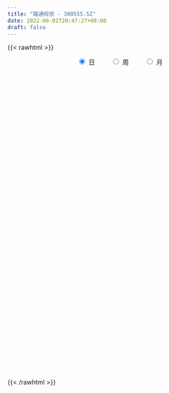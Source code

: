 ```yaml
---
title: "路通视信 - 300555.SZ"
date: 2022-06-01T20:47:27+08:00
draft: false
---
```

{{< rawhtml >}}
    <div style="text-align: center">
        <label style="padding: 1rem;"><input style="margin-right: .5rem" type="radio" name="period" value="D" checked onclick="period_change(this)">日</label>
        <label style="padding: 1rem;"><input style="margin-right: .5rem" type="radio" name="period" value="W" onclick="period_change(this)">周</label>
        <label style="padding: 1rem;"><input style="margin-right: .5rem" type="radio" name="period" value="M" onclick="period_change(this)">月</label>
    </div>
    <div id="chart" style="height: 700px;"></div> 
    <script type="text/javascript">
        const D_v = [61444.48,64048.1,52480.08,90873.53,103372.18,61679.5,45776.3,52379.28,55148.5,60621.0,54298.0,42052.5,106960.5,96033.31,100874.0,74137.0,193950.08,211052.0,143385.78,111316.5,88082.0,75011.08,81389.5,59642.13,83849.0,43295.0,65490.0,73487.0,92856.0,50249.0,86959.3,64479.22,55114.0,51210.5,58692.5,95236.0,125465.22,91546.5,81756.0,62368.0,62378.08,69229.5,96634.0,73583.63,65833.0,51559.65,90058.5,108309.5,79216.5,65497.0,77491.02,88138.52,56421.63,62796.0,57179.5,51830.0,73419.63,79407.72,56707.97,61967.43,46500.0,54564.66,38948.5,43177.0,45862.0,56818.02,50414.0,44499.0,49804.69,52964.0,45475.0,44612.0,42723.5,31666.83,46265.5,52783.0,40092.63,63946.69,43538.5,40892.37,36375.5,31694.5,18392.0,30030.63,34111.0,14800.5,19790.5,28321.5,42618.94,16765.56,17636.0,16772.0,21693.5,15114.0,14033.0,39877.5,20000.0,20218.67,10541.0,12506.0,13133.0,14032.0,18526.94,12583.0,12444.0,19340.0,11561.0,22495.5,11877.47,13218.81,13494.0,13792.5,22987.5,16073.0,14920.0,18247.44,25590.47,25515.5,20675.5,28799.0,27076.91,25634.06,23490.06,15557.41,11903.0,28013.5,20413.5,21893.0,16545.0,29356.5,27463.5,15915.0,17035.5,19505.5,13505.91,12218.41,11292.0,11217.0,111233.5,88311.5,46129.0,43784.0,46264.51,36582.68,32427.5,26686.5,85273.5,65253.5,27494.5,157662.44,77760.0,49691.12,40060.95,72471.5,49426.0,33995.0,40597.0,39068.0,89823.0,62036.5,46447.19,40275.91,64037.41,54518.22,102529.98,91141.87,96206.5,61726.69,79348.69,46780.5,66817.5,73152.5,47389.0,48161.0,216330.93,116651.93,81930.5,51543.02,54172.0,41810.0,45922.5,31037.0,99608.0,54531.5,201083.37,152038.0,114168.0,65209.0,55101.5,85065.5,54819.5,54123.5,43463.0,46061.0,60315.5,57616.62,58925.5,62811.12,59856.0,50010.5,45503.0,38762.0,32804.5,29629.5,65898.0,43790.5,42239.0,30931.5,34162.0,26963.0,29454.0,31172.0,35792.0,41130.0,26904.0,27517.5,18311.5,20470.0,16571.5,31183.0,30630.0,20207.5,16245.0,23125.0,20698.0,34678.0,29031.56,28680.6,24991.88,43420.34,25340.72,18640.36,18498.0,24399.0,22258.0,19186.5,19217.5,18015.0,17058.0,15022.5,14620.82,17765.0,20224.5,24499.0,17900.0,15955.5,18659.5,20006.0,16569.0,43116.0]
const D_histogram = [0.0,0.0057435897,0.0026476149,0.0177799694,0.0396746407,0.0339371411,0.0321635808,0.037361443,0.0204059807,0.0152964567,0.0057193672,0.0046801083,0.0217995418,0.0385043744,0.0616440086,0.0612980928,0.1029080326,0.1467012742,0.1503041162,0.124355894,0.1058513428,0.0831684731,0.0422736376,0.0175383849,-0.0302732034,-0.0593407521,-0.0890407674,-0.0784485598,-0.0850980864,-0.0841429172,-0.0527524994,-0.0344436398,-0.0354261505,-0.0477296934,-0.0389336869,-0.0128180186,0.0298334096,0.0454455619,0.0278717862,-0.0026246223,-0.016003497,-0.0153629086,0.0030007151,0.0110816508,-0.013258342,-0.0412967443,-0.0649838819,-0.1279499121,-0.1334470577,-0.1055223807,-0.0578729037,-0.0193715635,0.0139744562,0.0372039036,0.0572571947,0.0639271791,0.0814968872,0.1003243136,0.0957500702,0.0758914925,0.0543409806,0.0091233209,-0.0128409663,-0.0286224683,-0.0307017185,-0.0138028634,-0.013943078,-0.0189803324,-0.0440104043,-0.0839882205,-0.1125407414,-0.1353697182,-0.1492769611,-0.1495030178,-0.139525021,-0.1227182019,-0.103508904,-0.0708013117,-0.0573517077,-0.0578233252,-0.0470805048,-0.0457189584,-0.0368028752,-0.0369369786,-0.0432905235,-0.0397088534,-0.0236154691,-0.0208914545,-0.0311095198,-0.0290494015,-0.0276316372,-0.0068443557,0.0243710833,0.0412854789,0.0469791256,0.0618268716,0.0578804347,0.0460581856,0.0425778285,0.0303715243,0.0234774435,0.0170299674,0.0015889377,-0.0014524853,-0.0067701543,-0.0259838713,-0.0477355118,-0.0404726922,-0.0319052473,-0.0337454925,-0.0253431022,-0.0077126483,0.0147951383,0.032126383,0.0471458464,0.0598215301,0.0734182356,0.0899030062,0.1039380107,0.1027013827,0.1083161328,0.0921569195,0.0885143217,0.0754753358,0.0647164971,0.0628232476,0.061337425,0.0440906426,0.0279796355,0.0299538973,0.0411773602,0.0339033037,0.0332083518,0.0123470849,-0.0041341811,-0.0150822195,-0.022592025,-0.026863468,-0.0013784292,0.0210029174,0.0351123796,0.043855692,0.0512300174,0.0400121811,0.0406123587,0.0267978067,0.0084405452,-0.0271371576,-0.0505215772,-0.0157828833,-0.0063874391,0.0013234433,0.0114003012,0.030702174,0.034920819,0.0312993791,0.0152243103,0.0081059467,0.0241869227,0.0264690819,0.0148170338,-0.0056298334,0.0007662224,-0.0114498508,0.008092672,-0.0211487522,-0.0162064362,-0.0328183953,-0.0836925362,-0.0995770524,-0.1422488787,-0.1340553133,-0.1394148282,-0.1150180204,-0.0461838788,-0.0123508417,-0.0060303122,-0.0064226751,-0.0154545783,-0.0172675305,-0.0278230994,-0.0247344937,0.012327547,0.0259546933,0.0841083924,0.0903490625,0.1030855333,0.0858056413,0.0772257655,0.0833071224,0.0693512385,0.0408572189,0.0193296218,-0.0152542231,-0.0523447015,-0.0697973418,-0.0764200937,-0.1057278308,-0.1481149188,-0.1508297641,-0.1422326141,-0.1196518814,-0.0975138149,-0.0740387567,-0.0393003705,-0.0234845309,-0.0107318939,0.0013712629,-0.0060773772,-0.0024020244,0.0067820851,-0.0008614032,0.0113448459,0.0002270817,-0.014716602,-0.0280504999,-0.0217435517,-0.0257433467,-0.0206186193,-0.0342471828,-0.0205468594,-0.0152775712,-0.0117050368,-0.0214819509,-0.0358736739,-0.0765723807,-0.1212409516,-0.1345091682,-0.1411340217,-0.1065499167,-0.0630231814,-0.0307075421,0.0031679751,0.0419817522,0.0613387154,0.0801095299,0.0960700216,0.0983644162,0.1000449938,0.1023010746,0.1026519076,0.0977271524,0.0946365979,0.0671149352,0.058755275,0.0595194156,0.0613592269,0.0623605986,0.0639181798,0.0719788153]
const D_fast = [0.0,0.0071794872,0.004745416,0.0243227629,0.0561360944,0.0588828801,0.065150215,0.0796884379,0.0678344708,0.066549061,0.0584018133,0.0585325815,0.0811019004,0.1074328266,0.145983463,0.1609620703,0.2282990183,0.3087675784,0.3499464495,0.3550872008,0.3630454852,0.3611547339,0.3308283078,0.3104776513,0.2550977621,0.2111950254,0.1592348182,0.150214886,0.1222908377,0.1022102776,0.1204125706,0.1301105202,0.1202714719,0.0960355056,0.0950980904,0.118009254,0.1681190346,0.1950925774,0.1844867483,0.1533341841,0.1359544352,0.1327542965,0.1518680989,0.1627194473,0.135064869,0.0967022806,0.0567691726,-0.0381843357,-0.0770432457,-0.0754991639,-0.0423179127,-0.0086594634,0.0281801703,0.0607105936,0.0950781834,0.1177299626,0.1556738925,0.1995823973,0.2189456714,0.2180599668,0.2100947001,0.1671578706,0.1419833418,0.1190462228,0.109291543,0.1227396822,0.1191136981,0.1093313606,0.0732986876,0.0123238163,-0.0443638899,-0.1010352963,-0.1522617794,-0.1898635907,-0.2147668491,-0.2286395804,-0.2353075086,-0.2203002442,-0.2211885671,-0.2361160158,-0.2371433217,-0.2472115149,-0.2474961504,-0.2568644985,-0.2740406744,-0.2803862176,-0.2701967005,-0.2726955495,-0.2906909947,-0.2958932268,-0.3013833719,-0.2823071793,-0.2449989694,-0.2177632042,-0.2003247761,-0.1700203122,-0.1594966403,-0.1598043431,-0.1526402431,-0.1572536662,-0.1582783862,-0.1604683703,-0.1755121657,-0.17891671,-0.1859269175,-0.2116366024,-0.2453221208,-0.2481774742,-0.2475863412,-0.2578629596,-0.2557963448,-0.2400940529,-0.2138874818,-0.1885246414,-0.1617187163,-0.1340876501,-0.1021363857,-0.0631758636,-0.0231563563,0.0012823614,0.0339761446,0.0408561612,0.0593421438,0.0651719919,0.0705922774,0.0844048399,0.0982533736,0.0920292518,0.0829131535,0.0923758896,0.1138936927,0.1150954621,0.1227025981,0.1049281024,0.0874132912,0.0726946979,0.0595368861,0.0485495762,0.0736900077,0.1013220836,0.1242096406,0.1439168761,0.1640987058,0.1628839148,0.173637182,0.1665220817,0.1502749565,0.1079129644,0.0718981504,0.1026911235,0.1104897079,0.1185314511,0.1314583844,0.1584358007,0.1713846505,0.1755880553,0.1633190641,0.1582271871,0.1803548939,0.1892543235,0.1813065338,0.1594522083,0.1660398197,0.1509612838,0.1725269746,0.1379983623,0.1388890693,0.1140725113,0.0422752364,0.0014964571,-0.0767375889,-0.1020578518,-0.1422710737,-0.146628771,-0.0893405991,-0.0585952724,-0.053782321,-0.0557803526,-0.0686759004,-0.0748057353,-0.092317079,-0.0954120967,-0.0552681693,-0.0351523496,0.0440284476,0.0728563833,0.1113642374,0.1155357557,0.1262623213,0.1531704587,0.1565523846,0.1382726696,0.121577478,0.0831800773,0.0330034235,-0.0018985522,-0.0276263275,-0.0833660224,-0.16278184,-0.2032041263,-0.2301651298,-0.2374973676,-0.2397377548,-0.2347723857,-0.2098590921,-0.1999143853,-0.1898447217,-0.1773987492,-0.1863667336,-0.1832918869,-0.1724122561,-0.1802710952,-0.1652286347,-0.1762896285,-0.1949124626,-0.2152589855,-0.2143879253,-0.224823557,-0.2248534843,-0.2470438435,-0.238480235,-0.2370303396,-0.2363840644,-0.2515314663,-0.2748916077,-0.3347334096,-0.4097122184,-0.4566077271,-0.498516086,-0.4905694603,-0.4627985203,-0.4381597665,-0.4034922556,-0.3541830404,-0.3194913984,-0.2806932014,-0.2407152043,-0.2138297056,-0.1871378796,-0.1593065301,-0.1332927203,-0.1137856873,-0.0932170924,-0.1039600212,-0.0976308627,-0.0819868682,-0.0648072501,-0.0482157288,-0.0306786027,-0.0046232634]
const D_slow = [0.0,0.0014358974,0.0020978012,0.0065427935,0.0164614537,0.024945739,0.0329866342,0.0423269949,0.0474284901,0.0512526043,0.0526824461,0.0538524732,0.0593023586,0.0689284522,0.0843394544,0.0996639776,0.1253909857,0.1620663042,0.1996423333,0.2307313068,0.2571941425,0.2779862608,0.2885546702,0.2929392664,0.2853709655,0.2705357775,0.2482755857,0.2286634457,0.2073889241,0.1863531948,0.17316507,0.16455416,0.1556976224,0.143765199,0.1340317773,0.1308272727,0.138285625,0.1496470155,0.1566149621,0.1559588065,0.1519579322,0.1481172051,0.1488673839,0.1516377965,0.148323211,0.137999025,0.1217530545,0.0897655765,0.056403812,0.0300232168,0.0155549909,0.0107121001,0.0142057141,0.02350669,0.0378209887,0.0538027835,0.0741770053,0.0992580837,0.1231956012,0.1421684743,0.1557537195,0.1580345497,0.1548243081,0.1476686911,0.1399932614,0.1365425456,0.1330567761,0.128311693,0.1173090919,0.0963120368,0.0681768515,0.0343344219,-0.0029848184,-0.0403605728,-0.0752418281,-0.1059213785,-0.1317986046,-0.1494989325,-0.1638368594,-0.1782926907,-0.1900628169,-0.2014925565,-0.2106932753,-0.2199275199,-0.2307501508,-0.2406773642,-0.2465812314,-0.251804095,-0.259581475,-0.2668438254,-0.2737517347,-0.2754628236,-0.2693700528,-0.259048683,-0.2473039016,-0.2318471838,-0.2173770751,-0.2058625287,-0.1952180716,-0.1876251905,-0.1817558296,-0.1774983378,-0.1771011034,-0.1774642247,-0.1791567632,-0.1856527311,-0.197586609,-0.2077047821,-0.2156810939,-0.224117467,-0.2304532426,-0.2323814047,-0.2286826201,-0.2206510243,-0.2088645627,-0.1939091802,-0.1755546213,-0.1530788698,-0.1270943671,-0.1014190214,-0.0743399882,-0.0513007583,-0.0291721779,-0.0103033439,0.0058757803,0.0215815922,0.0369159485,0.0479386092,0.054933518,0.0624219924,0.0727163324,0.0811921583,0.0894942463,0.0925810175,0.0915474722,0.0877769174,0.0821289111,0.0754130441,0.0750684368,0.0803191662,0.0890972611,0.1000611841,0.1128686884,0.1228717337,0.1330248234,0.139724275,0.1418344113,0.1350501219,0.1224197276,0.1184740068,0.116877147,0.1172080079,0.1200580832,0.1277336267,0.1364638314,0.1442886762,0.1480947538,0.1501212404,0.1561679711,0.1627852416,0.1664895,0.1650820417,0.1652735973,0.1624111346,0.1644343026,0.1591471145,0.1550955055,0.1468909067,0.1259677726,0.1010735095,0.0655112898,0.0319974615,-0.0028562455,-0.0316107506,-0.0431567203,-0.0462444307,-0.0477520088,-0.0493576776,-0.0532213221,-0.0575382048,-0.0644939796,-0.070677603,-0.0675957163,-0.061107043,-0.0400799449,-0.0174926792,0.0082787041,0.0297301144,0.0490365558,0.0698633364,0.087201146,0.0974154507,0.1022478562,0.0984343004,0.085348125,0.0678987896,0.0487937662,0.0223618084,-0.0146669212,-0.0523743623,-0.0879325158,-0.1178454861,-0.1422239399,-0.160733629,-0.1705587216,-0.1764298544,-0.1791128279,-0.1787700121,-0.1802893564,-0.1808898625,-0.1791943412,-0.179409692,-0.1765734806,-0.1765167101,-0.1801958606,-0.1872084856,-0.1926443735,-0.1990802102,-0.204234865,-0.2127966607,-0.2179333756,-0.2217527684,-0.2246790276,-0.2300495153,-0.2390179338,-0.258161029,-0.2884712669,-0.3220985589,-0.3573820643,-0.3840195435,-0.3997753389,-0.4074522244,-0.4066602306,-0.3961647926,-0.3808301137,-0.3608027313,-0.3367852259,-0.3121941218,-0.2871828734,-0.2616076047,-0.2359446278,-0.2115128397,-0.1878536902,-0.1710749564,-0.1563861377,-0.1415062838,-0.1261664771,-0.1105763274,-0.0945967825,-0.0766020787]
const D_data = [['2021-05-21', 8.34, 8.48, 8.24, 8.55],['2021-05-24', 8.42, 8.57, 8.29, 8.68],['2021-05-25', 8.62, 8.47, 8.38, 8.67],['2021-05-26', 8.44, 8.74, 8.38, 8.88],['2021-05-27', 8.7, 8.95, 8.68, 9.14],['2021-05-28', 8.93, 8.68, 8.68, 8.95],['2021-05-31', 8.66, 8.74, 8.65, 8.85],['2021-06-01', 8.72, 8.87, 8.62, 8.88],['2021-06-02', 8.87, 8.59, 8.56, 8.94],['2021-06-03', 8.59, 8.7, 8.58, 8.89],['2021-06-04', 8.68, 8.62, 8.61, 8.86],['2021-06-07', 8.6, 8.71, 8.6, 8.84],['2021-06-08', 8.71, 9.0, 8.51, 9.02],['2021-06-09', 8.98, 9.12, 8.87, 9.24],['2021-06-10', 9.07, 9.36, 9.01, 9.44],['2021-06-11', 9.35, 9.19, 9.13, 9.43],['2021-06-15', 9.18, 9.91, 9.15, 10.52],['2021-06-16', 9.81, 10.29, 9.72, 10.7],['2021-06-17', 10.0, 10.06, 9.81, 10.27],['2021-06-18', 10.05, 9.77, 9.55, 10.05],['2021-06-21', 9.68, 9.87, 9.6, 9.92],['2021-06-22', 9.88, 9.82, 9.64, 9.96],['2021-06-23', 9.8, 9.51, 9.44, 9.82],['2021-06-24', 9.5, 9.6, 9.4, 9.64],['2021-06-25', 9.6, 9.15, 9.06, 9.66],['2021-06-28', 9.15, 9.18, 9.06, 9.25],['2021-06-29', 9.14, 8.99, 8.89, 9.32],['2021-06-30', 9.02, 9.41, 9.02, 9.43],['2021-07-01', 9.52, 9.17, 9.15, 9.71],['2021-07-02', 9.15, 9.21, 9.02, 9.36],['2021-07-05', 9.13, 9.65, 9.1, 9.67],['2021-07-06', 9.67, 9.61, 9.4, 9.68],['2021-07-07', 9.58, 9.41, 9.3, 9.61],['2021-07-08', 9.41, 9.22, 9.14, 9.44],['2021-07-09', 9.2, 9.46, 9.13, 9.49],['2021-07-12', 9.41, 9.77, 9.41, 9.9],['2021-07-13', 9.71, 10.19, 9.69, 10.35],['2021-07-14', 10.11, 10.06, 9.99, 10.35],['2021-07-15', 10.1, 9.69, 9.56, 10.27],['2021-07-16', 9.84, 9.43, 9.4, 9.89],['2021-07-19', 9.44, 9.54, 9.12, 9.54],['2021-07-20', 9.5, 9.69, 9.22, 9.7],['2021-07-21', 9.71, 9.98, 9.68, 10.27],['2021-07-22', 10.02, 9.95, 9.85, 10.17],['2021-07-23', 9.96, 9.52, 9.51, 10.02],['2021-07-26', 9.6, 9.33, 9.12, 9.6],['2021-07-27', 9.38, 9.22, 9.2, 9.86],['2021-07-28', 9.28, 8.43, 8.18, 9.31],['2021-07-29', 8.49, 8.87, 8.48, 8.94],['2021-07-30', 8.87, 9.26, 8.81, 9.3],['2021-08-02', 9.27, 9.65, 9.27, 9.73],['2021-08-03', 9.72, 9.74, 9.64, 9.89],['2021-08-04', 9.77, 9.87, 9.77, 9.96],['2021-08-05', 9.99, 9.92, 9.68, 10.03],['2021-08-06', 9.97, 10.04, 9.8, 10.05],['2021-08-09', 10.02, 10.0, 9.86, 10.22],['2021-08-10', 10.0, 10.27, 9.9, 10.32],['2021-08-11', 10.21, 10.47, 10.21, 10.53],['2021-08-12', 10.4, 10.31, 10.24, 10.57],['2021-08-13', 10.31, 10.14, 10.03, 10.4],['2021-08-16', 10.25, 10.08, 9.88, 10.25],['2021-08-17', 10.04, 9.65, 9.6, 10.04],['2021-08-18', 9.65, 9.78, 9.56, 9.8],['2021-08-19', 9.77, 9.76, 9.66, 9.93],['2021-08-20', 9.63, 9.88, 9.43, 9.88],['2021-08-23', 9.85, 10.16, 9.85, 10.24],['2021-08-24', 10.23, 10.0, 9.96, 10.33],['2021-08-25', 9.94, 9.93, 9.71, 10.04],['2021-08-26', 9.88, 9.59, 9.54, 9.93],['2021-08-27', 9.58, 9.19, 9.12, 9.6],['2021-08-30', 9.21, 9.08, 9.01, 9.31],['2021-08-31', 9.05, 8.92, 8.79, 9.08],['2021-09-01', 8.92, 8.82, 8.65, 9.01],['2021-09-02', 8.79, 8.83, 8.67, 8.88],['2021-09-03', 8.88, 8.86, 8.77, 9.05],['2021-09-06', 8.94, 8.9, 8.7, 8.98],['2021-09-07', 8.82, 8.92, 8.8, 8.98],['2021-09-08', 8.95, 9.14, 8.86, 9.23],['2021-09-09', 9.15, 8.95, 8.91, 9.15],['2021-09-10', 8.95, 8.74, 8.74, 8.96],['2021-09-13', 8.73, 8.84, 8.5, 8.85],['2021-09-14', 8.83, 8.69, 8.66, 8.91],['2021-09-15', 8.72, 8.75, 8.59, 8.77],['2021-09-16', 8.77, 8.6, 8.6, 8.82],['2021-09-17', 8.52, 8.44, 8.3, 8.65],['2021-09-22', 8.4, 8.49, 8.35, 8.51],['2021-09-23', 8.52, 8.64, 8.52, 8.71],['2021-09-24', 8.61, 8.47, 8.41, 8.71],['2021-09-27', 8.58, 8.23, 8.18, 8.59],['2021-09-28', 8.23, 8.3, 8.15, 8.36],['2021-09-29', 8.23, 8.24, 8.2, 8.38],['2021-09-30', 8.29, 8.49, 8.24, 8.52],['2021-10-08', 8.52, 8.73, 8.52, 8.8],['2021-10-11', 8.77, 8.67, 8.6, 8.78],['2021-10-12', 8.67, 8.59, 8.51, 8.68],['2021-10-13', 8.56, 8.77, 8.56, 8.96],['2021-10-14', 8.72, 8.58, 8.51, 8.75],['2021-10-15', 8.58, 8.45, 8.38, 8.61],['2021-10-18', 8.45, 8.52, 8.4, 8.55],['2021-10-19', 8.52, 8.37, 8.37, 8.56],['2021-10-20', 8.4, 8.38, 8.38, 8.46],['2021-10-21', 8.38, 8.34, 8.33, 8.4],['2021-10-22', 8.35, 8.15, 8.11, 8.39],['2021-10-25', 8.15, 8.23, 8.03, 8.31],['2021-10-26', 8.23, 8.15, 8.11, 8.41],['2021-10-27', 8.2, 7.87, 7.8, 8.21],['2021-10-28', 7.87, 7.67, 7.67, 7.92],['2021-10-29', 7.73, 7.93, 7.6, 8.02],['2021-11-01', 7.9, 7.93, 7.89, 8.03],['2021-11-02', 7.86, 7.76, 7.72, 7.99],['2021-11-03', 7.69, 7.85, 7.65, 7.96],['2021-11-04', 7.88, 7.99, 7.83, 8.01],['2021-11-05', 7.95, 8.13, 7.9, 8.25],['2021-11-08', 8.28, 8.16, 8.08, 8.32],['2021-11-09', 8.2, 8.22, 8.14, 8.25],['2021-11-10', 8.22, 8.28, 8.14, 8.28],['2021-11-11', 8.28, 8.39, 8.23, 8.51],['2021-11-12', 8.42, 8.55, 8.36, 8.57],['2021-11-15', 8.55, 8.66, 8.46, 8.69],['2021-11-16', 8.66, 8.57, 8.57, 8.85],['2021-11-17', 8.55, 8.74, 8.54, 8.83],['2021-11-18', 8.72, 8.51, 8.47, 8.78],['2021-11-19', 8.47, 8.68, 8.47, 8.71],['2021-11-22', 8.68, 8.58, 8.54, 8.68],['2021-11-23', 8.58, 8.6, 8.51, 8.65],['2021-11-24', 8.6, 8.73, 8.53, 8.84],['2021-11-25', 8.75, 8.78, 8.67, 8.87],['2021-11-26', 8.75, 8.58, 8.55, 8.82],['2021-11-29', 8.56, 8.54, 8.48, 8.61],['2021-11-30', 8.62, 8.76, 8.55, 8.84],['2021-12-01', 8.76, 8.95, 8.71, 8.96],['2021-12-02', 8.95, 8.77, 8.76, 8.95],['2021-12-03', 8.8, 8.87, 8.74, 8.9],['2021-12-06', 8.85, 8.59, 8.57, 8.89],['2021-12-07', 8.6, 8.56, 8.48, 8.75],['2021-12-08', 8.62, 8.56, 8.49, 8.67],['2021-12-09', 8.55, 8.55, 8.52, 8.61],['2021-12-10', 8.5, 8.55, 8.49, 8.63],['2021-12-13', 8.61, 8.98, 8.61, 9.5],['2021-12-14', 8.89, 9.09, 8.82, 9.23],['2021-12-15', 9.05, 9.12, 8.95, 9.17],['2021-12-16', 9.11, 9.16, 9.05, 9.25],['2021-12-17', 9.1, 9.24, 9.02, 9.35],['2021-12-20', 9.19, 9.05, 9.03, 9.32],['2021-12-21', 9.06, 9.22, 9.03, 9.4],['2021-12-22', 9.17, 9.05, 9.05, 9.25],['2021-12-23', 9.07, 8.94, 8.91, 9.72],['2021-12-24', 8.82, 8.59, 8.57, 9.28],['2021-12-27', 8.5, 8.57, 8.43, 8.67],['2021-12-28', 8.58, 9.32, 8.54, 9.68],['2021-12-29', 9.4, 9.13, 9.04, 9.42],['2021-12-30', 9.13, 9.17, 9.1, 9.34],['2021-12-31', 9.27, 9.27, 9.18, 9.42],['2022-01-04', 9.34, 9.5, 9.32, 9.58],['2022-01-05', 9.48, 9.42, 9.29, 9.65],['2022-01-06', 9.45, 9.37, 9.14, 9.46],['2022-01-07', 9.41, 9.2, 9.15, 9.65],['2022-01-10', 9.09, 9.28, 8.97, 9.37],['2022-01-11', 9.3, 9.63, 9.29, 9.8],['2022-01-12', 9.48, 9.55, 9.33, 9.6],['2022-01-13', 9.58, 9.39, 9.34, 9.68],['2022-01-14', 9.39, 9.22, 9.22, 9.56],['2022-01-17', 9.2, 9.54, 9.2, 9.59],['2022-01-18', 9.62, 9.31, 9.25, 9.62],['2022-01-19', 9.29, 9.75, 9.28, 9.76],['2022-01-20', 9.75, 9.13, 9.1, 9.75],['2022-01-21', 9.23, 9.5, 9.14, 10.05],['2022-01-24', 9.4, 9.2, 9.15, 9.52],['2022-01-25', 9.25, 8.56, 8.46, 9.28],['2022-01-26', 8.53, 8.76, 8.53, 8.94],['2022-01-27', 8.9, 8.18, 8.12, 8.9],['2022-01-28', 8.27, 8.62, 8.27, 8.8],['2022-02-07', 8.74, 8.35, 8.27, 8.88],['2022-02-08', 8.32, 8.67, 8.3, 8.69],['2022-02-09', 8.61, 9.41, 8.61, 10.4],['2022-02-10', 9.41, 9.22, 9.15, 9.45],['2022-02-11', 9.2, 8.97, 8.92, 9.28],['2022-02-14', 8.86, 8.89, 8.7, 9.03],['2022-02-15', 8.9, 8.74, 8.6, 8.95],['2022-02-16', 8.75, 8.78, 8.69, 8.89],['2022-02-17', 8.76, 8.61, 8.58, 8.84],['2022-02-18', 8.53, 8.73, 8.5, 8.73],['2022-02-21', 8.77, 9.25, 8.73, 9.27],['2022-02-22', 9.19, 9.1, 9.01, 9.29],['2022-02-23', 9.69, 9.89, 9.29, 10.12],['2022-02-24', 9.8, 9.48, 9.28, 9.86],['2022-02-25', 9.7, 9.69, 9.56, 10.0],['2022-02-28', 9.6, 9.38, 9.31, 9.69],['2022-03-01', 9.49, 9.49, 9.35, 9.65],['2022-03-02', 9.4, 9.74, 9.35, 9.84],['2022-03-03', 9.75, 9.54, 9.5, 9.81],['2022-03-04', 9.52, 9.3, 9.21, 9.6],['2022-03-07', 9.26, 9.29, 9.15, 9.42],['2022-03-08', 9.22, 8.99, 8.9, 9.33],['2022-03-09', 9.05, 8.75, 8.35, 9.13],['2022-03-10', 8.9, 8.81, 8.81, 9.06],['2022-03-11', 8.7, 8.83, 8.51, 8.86],['2022-03-14', 8.8, 8.38, 8.35, 8.89],['2022-03-15', 8.3, 7.92, 7.9, 8.37],['2022-03-16', 8.05, 8.17, 7.88, 8.22],['2022-03-17', 8.23, 8.2, 8.12, 8.37],['2022-03-18', 8.15, 8.34, 8.1, 8.39],['2022-03-21', 8.31, 8.35, 8.22, 8.41],['2022-03-22', 8.34, 8.4, 8.24, 8.44],['2022-03-23', 8.41, 8.63, 8.33, 8.72],['2022-03-24', 8.54, 8.48, 8.43, 8.72],['2022-03-25', 8.46, 8.48, 8.46, 8.82],['2022-03-28', 8.41, 8.51, 8.3, 8.61],['2022-03-29', 8.41, 8.25, 8.2, 8.55],['2022-03-30', 8.25, 8.35, 8.21, 8.41],['2022-03-31', 8.35, 8.43, 8.3, 8.53],['2022-04-01', 8.4, 8.2, 8.2, 8.4],['2022-04-06', 8.2, 8.44, 8.19, 8.52],['2022-04-07', 8.54, 8.13, 8.13, 8.54],['2022-04-08', 8.18, 7.98, 7.93, 8.19],['2022-04-11', 7.98, 7.88, 7.82, 7.98],['2022-04-12', 7.87, 8.06, 7.84, 8.08],['2022-04-13', 8.04, 7.89, 7.83, 8.08],['2022-04-14', 7.89, 7.96, 7.88, 8.1],['2022-04-15', 7.96, 7.65, 7.6, 7.96],['2022-04-18', 7.62, 7.94, 7.49, 8.05],['2022-04-19', 7.94, 7.84, 7.74, 8.02],['2022-04-20', 7.84, 7.8, 7.76, 8.0],['2022-04-21', 7.77, 7.57, 7.57, 7.85],['2022-04-22', 7.54, 7.39, 7.35, 7.54],['2022-04-25', 7.34, 6.83, 6.7, 7.35],['2022-04-26', 6.94, 6.43, 6.4, 6.94],['2022-04-27', 6.4, 6.52, 6.1, 6.58],['2022-04-28', 6.49, 6.39, 6.31, 6.55],['2022-04-29', 6.46, 6.83, 6.44, 7.0],['2022-05-05', 6.85, 7.03, 6.74, 7.13],['2022-05-06', 7.0, 7.0, 6.87, 7.1],['2022-05-09', 7.05, 7.13, 7.05, 7.38],['2022-05-10', 7.12, 7.35, 7.05, 7.37],['2022-05-11', 7.36, 7.25, 7.19, 7.44],['2022-05-12', 7.21, 7.35, 7.15, 7.4],['2022-05-13', 7.4, 7.43, 7.34, 7.48],['2022-05-16', 7.51, 7.34, 7.31, 7.55],['2022-05-17', 7.32, 7.38, 7.24, 7.4],['2022-05-18', 7.41, 7.44, 7.28, 7.51],['2022-05-19', 7.44, 7.47, 7.31, 7.49],['2022-05-20', 7.52, 7.44, 7.4, 7.53],['2022-05-23', 7.41, 7.49, 7.37, 7.51],['2022-05-24', 7.47, 7.14, 7.13, 7.62],['2022-05-25', 7.16, 7.31, 7.08, 7.32],['2022-05-26', 7.36, 7.43, 7.19, 7.47],['2022-05-27', 7.43, 7.48, 7.39, 7.54],['2022-05-30', 7.48, 7.51, 7.35, 7.52],['2022-05-31', 7.51, 7.56, 7.42, 7.59],['2022-06-01', 7.6, 7.71, 7.53, 8.08]]
const W_v = [114827.65,109031.75,70709.05,54818.2,123426.78,128568.73,172456.95,174597.75,140429.8,146595.25,453179.6400000001,201787.61,122565.42,132913.21,118482.43,153443.4,92146.68,58250.25,73311.78,103367.08,60782.45,95420.7,139581.84,64195.08,63108.67,66712.4,104166.08,56938.9,55449.0,20537.0,12837.02,94311.5,99359.0,180577.48,141770.65,227746.9,102769.46,217614.41,128528.78,504803.71,245779.7,837060.4,683835.42,598106.34,274514.54,197752.59,209627.73,149990.26,180747.08,218574.26,221247.98,114083.58,103566.73,79906.57,102127.34,85273.46,92835.43,74438.83,107879.67,100360.5,66085.75,69868.0,60262.25,57857.5,118083.0,115091.5,110432.6,95922.93,76054.79,418741.05,273916.44,120397.11,79358.27,197526.74,325038.46,378354.72,162658.79,104903.5,79327.58,101005.0,668593.04,1130502.03,926599.8200000001,391703.59,310494.96,260997.96,282064.23,172147.35,331523.72,260990.77,68655.99,142993.62,202979.34,291955.0,227824.99,493965.75,826754.2999999999,477941.83,288845.47,195396.97,142914.0,133352.21,202065.19,210377.06,142212.05,101754.27,300396.91,142818.85,253240.96,430755.17,235460.88,426316.28,82312.58,710012.26,419487.81,171809.79,207022.3,120936.3,97890.81,99549.62,49644.52,69283.67,108929.34,170169.15,108249.78,102157.36,166430.18,354882.77,140402.41,187149.02,154348.95,447530.69,759615.99,1800113.5999999999,993451.33,580586.3199999999,395856.88,316501.58,300325.6,216839.7,537397.24,592891.7,244920.38,320407.62,441495.56,307547.78,392851.0,174975.5,145070.86,149254.5,165678.05,397679.72,325477.01,254920.05,195011.25,261338.32,253184.0,274850.12,952633.52,1044601.6799999999,1041763.26,442414.41,244511.5,103607.52,34978.0,471981.16,1059642.48,1166657.95,1175333.3,1983652.25,1940775.77,1558154.3599999999,677836.16,552326.5,346603.5,372162.5,264115.13,431318.0,369424.14,346410.5,234114.0,368822.5,273147.5,158613.0,335483.0,433091.7,300211.5,308968.0,242311.6,166971.7,95514.7,130354.39,133551.36,236224.85,208913.95,573962.26,338463.27,372453.39,268223.08,420057.31,659704.36,387973.71,325377.0,316455.52,456371.72,367658.21,394641.15,342026.67,323332.75,229052.16,254499.71,210742.83,241253.19,150603.63,62912.5,93792.5,21693.5,109243.17,68738.94,78423.5,75370.28,100346.41,125675.53,97780.41,106315.5,67738.82,335722.51,246223.68,352669.01,196489.5,277650.6,408433.98,327825.88,510463.36,224484.52,621428.87,314319.0,266381.62,256942.62,214361.5,152682.5,103826.0,114053.5,110905.5,160802.38,43981.08,103559.0,82481.32,97238.5,79691.0]
const W_histogram = [0.0,0.0114105983,0.0090613337,-0.0214529235,0.0087177374,0.0785011837,0.1445531098,0.2380677927,0.2527041909,0.3116399176,0.4186329747,0.3976877813,0.2118036311,0.113087387,-0.0598256427,-0.1331222408,-0.3173187532,-0.4383139843,-0.4679752971,-0.5151094008,-0.5245396269,-0.4737843232,-0.4566139016,-0.4039447867,-0.3733303824,-0.3655322658,-0.327238203,-0.4016751716,-0.4715868027,-0.4781456769,-0.4289803164,-0.31353224,-0.1777163613,-0.103042598,-0.0710029902,0.0690792369,0.1406977601,0.2071683803,0.2157462007,0.2802767139,0.3739539211,0.4047042023,0.4492617418,0.51242603,0.40845562,0.3392667981,0.1848253561,0.0786657539,0.0342554646,-0.0309515375,-0.0452247126,-0.0661934772,-0.0818380527,-0.1561652143,-0.1847105442,-0.2036520976,-0.1998391295,-0.1732313255,-0.1518049875,-0.1191127897,-0.0769917515,-0.0812817926,-0.1479980309,-0.1806117798,-0.159805329,-0.1151579395,-0.0576455331,0.0311547133,0.0603451491,0.1129000908,0.1076917855,0.0873213292,0.0933267309,0.1096056595,0.1764227053,0.2219929533,0.2144200035,0.1944613634,0.1431430027,0.1388419779,0.389291606,0.4906303428,0.5430051678,0.5078725239,0.4796878559,0.4326871259,0.379831382,0.2901877678,0.2948515064,0.1495291584,0.0339748128,-0.081128306,-0.0611308267,-0.1458110606,-0.0895064848,-0.1233048745,-0.0689119197,-0.0217848483,-0.0376582458,-0.0685460765,-0.129347988,-0.1544844413,-0.1435032335,-0.1648819294,-0.2012303837,-0.2051262769,-0.1746335976,-0.1492569084,-0.0771504281,0.004099742,0.0365049231,0.0677199136,0.0530979422,0.0944332194,0.0716862146,0.0403650043,-0.017703747,-0.080537601,-0.1384198584,-0.1573847349,-0.1722510209,-0.1515378469,-0.1213708011,-0.0872084423,-0.0623256614,-0.0336043897,-0.0064461948,0.0100461576,-0.0281442864,-0.0743558005,-0.1134493059,0.001294345,0.1268615165,0.2370567489,0.2173410289,0.1415692602,0.0674206665,0.0037472184,-0.0150145327,-0.0517189583,-0.0148623919,-0.1018803916,-0.13122685,-0.1429590196,-0.1497172213,-0.1412070539,-0.1079605337,-0.0963678311,-0.0802729385,-0.0747740741,-0.0556127767,0.0025048101,0.0188076283,0.0258732186,0.0624576247,0.0886802654,0.111937011,0.1159060909,0.206869352,0.2922357481,0.2400413447,0.2193254829,0.15319364,0.100642296,0.0795500422,0.1237724816,0.2331360081,0.2283691686,0.2494380384,0.3411867896,0.3484809753,0.2633734453,0.2001545259,0.0565099621,-0.0733448288,-0.2009837963,-0.274774259,-0.3888147645,-0.4682501768,-0.4633285172,-0.4838693645,-0.4792612216,-0.4184724604,-0.3298090532,-0.2556503107,-0.1683605905,-0.1351068456,-0.0848265992,-0.0543966802,-0.0621304797,-0.051117874,-0.0332834122,-0.0133085488,-0.0051342616,0.0430900931,0.0940073672,0.1137347794,0.1368703347,0.1440246962,0.1806641783,0.2340900671,0.2181219418,0.2023949358,0.1993075514,0.1859810746,0.1741697603,0.1411941386,0.1627303359,0.1735376156,0.1536837958,0.0878610909,0.0194506202,-0.0336382445,-0.0857513286,-0.1132656846,-0.1242997076,-0.1101025653,-0.1137694942,-0.1294580998,-0.1464587628,-0.1362533669,-0.0951802892,-0.0552032525,-0.0325610987,0.0029920495,0.0058382096,0.0524775968,0.03848554,0.0720141321,0.0855427393,0.0913751722,0.1084623763,0.0574324159,0.0447478376,0.0190079375,0.0629724163,0.0620241858,0.0277284682,-0.0270105221,-0.0514267607,-0.0822435532,-0.1114401122,-0.1448565569,-0.174368805,-0.2186347749,-0.2227423891,-0.1843639283,-0.1477510974,-0.1119129496,-0.0660586247]
const W_fast = [0.0,0.0142632479,0.0141793167,-0.0216981714,0.0106519239,0.1000606661,0.2022508697,0.3552825007,0.4330949467,0.5699406528,0.7815919536,0.8600687054,0.7271354631,0.6566910657,0.4688216253,0.362244467,0.0987182663,-0.1318554608,-0.278510598,-0.4544220519,-0.5949871847,-0.6626779618,-0.7596610156,-0.8079780974,-0.8706962886,-0.9542812386,-0.9977967265,-1.172652488,-1.3604608198,-1.4865561132,-1.5446358317,-1.5075708154,-1.416184027,-1.3672709132,-1.352982053,-1.1956300166,-1.0888370535,-0.9705743381,-0.9080599675,-0.7734602759,-0.5862945883,-0.4543682567,-0.2974952816,-0.106224486,-0.108080991,-0.0924531133,-0.2006882164,-0.2871813801,-0.3230278032,-0.3959726896,-0.421552043,-0.4590691768,-0.4951732654,-0.6085417307,-0.6832646966,-0.7531192745,-0.7992660888,-0.815966116,-0.832491025,-0.8295770246,-0.8067039243,-0.8313144135,-0.9350301596,-1.0127968534,-1.0319417349,-1.0160838302,-0.9729828072,-0.8763938824,-0.8321171593,-0.7513371949,-0.7296225539,-0.7281626778,-0.6988255934,-0.6551452499,-0.5442225278,-0.4431540414,-0.3971219904,-0.3684652896,-0.3839978996,-0.35358843,-0.0058159004,0.2181804222,0.406306539,0.4981420262,0.5898793221,0.6510503736,0.6931524752,0.676055803,0.7544324182,0.6464923597,0.5394317173,0.404046522,0.4087612947,0.2876282956,0.3215562502,0.2569316419,0.2940966168,0.3357774761,0.3104895171,0.2624651673,0.1693262588,0.1055686951,0.0806740945,0.0180749164,-0.0685811339,-0.1237585963,-0.1369243165,-0.1488618543,-0.096042981,-0.0137678754,0.0277635364,0.0759085054,0.0745610194,0.1395046015,0.1346791503,0.1134491912,0.0509545031,-0.0320137512,-0.1245009732,-0.1828120335,-0.2407410746,-0.2579123624,-0.2580880168,-0.2457277686,-0.236426403,-0.2161062288,-0.1905595826,-0.1715556907,-0.2167822063,-0.2815826706,-0.3490385025,-0.2339712654,-0.0766887147,0.0927707049,0.1273902421,0.0870107885,0.0297173614,-0.0330192821,-0.0555346663,-0.1051688315,-0.0720278632,-0.1845159607,-0.2466691317,-0.2941410561,-0.3383285632,-0.3651201592,-0.3588637725,-0.3713630277,-0.3753363697,-0.3885310238,-0.3832729206,-0.3245291313,-0.3035244059,-0.2899905111,-0.2377916988,-0.1893989917,-0.1381579933,-0.1052123907,0.0374682083,0.1958935414,0.2037094743,0.2378249832,0.2099915503,0.1826007803,0.1813960371,0.2565615968,0.4242091254,0.476534578,0.5599629574,0.7370084061,0.8314228356,0.8121586669,0.798978379,0.6694613057,0.5212703076,0.343385391,0.2009013635,-0.010342833,-0.2068407895,-0.3177512592,-0.4592594477,-0.5744666101,-0.6182959641,-0.6120848202,-0.6018386553,-0.5566390828,-0.5571620493,-0.5280884526,-0.5112577037,-0.5345241231,-0.5362909859,-0.5267773772,-0.5101296509,-0.5032389292,-0.4442420512,-0.3698229353,-0.3216618282,-0.2643086893,-0.2211481537,-0.139342627,-0.0273942214,0.0111681387,0.0460398666,0.0927793701,0.125948162,0.1576792877,0.1600022006,0.2222209819,0.2764126655,0.2949797946,0.2511223625,0.1875745469,0.126076121,0.0525252048,-0.0033055724,-0.0454145223,-0.0587430213,-0.0908523237,-0.1389054543,-0.1925208079,-0.2163787538,-0.1991007484,-0.1729245249,-0.1584226457,-0.1221214851,-0.1178157726,-0.0580569862,-0.062427658,-0.0108955329,0.0240187591,0.052694985,0.0968977833,0.0602259268,0.0587283079,0.0377403921,0.097447975,0.112005791,0.0846421905,0.0231505697,-0.0141223591,-0.0655000399,-0.122556627,-0.1921872109,-0.2652916603,-0.3642163239,-0.4240095353,-0.4317220567,-0.4320470001,-0.4241870897,-0.3948474209]
const W_slow = [0.0,0.0028526496,0.005117983,-0.0002452479,0.0019341865,0.0215594824,0.0576977599,0.117214708,0.1803907558,0.2583007352,0.3629589788,0.4623809242,0.5153318319,0.5436036787,0.528647268,0.4953667078,0.4160370195,0.3064585234,0.1894646992,0.060687349,-0.0704475578,-0.1888936386,-0.303047114,-0.4040333107,-0.4973659063,-0.5887489727,-0.6705585235,-0.7709773164,-0.8888740171,-1.0084104363,-1.1156555154,-1.1940385754,-1.2384676657,-1.2642283152,-1.2819790628,-1.2647092535,-1.2295348135,-1.1777427184,-1.1238061683,-1.0537369898,-0.9602485095,-0.8590724589,-0.7467570235,-0.618650516,-0.516536611,-0.4317199115,-0.3855135724,-0.365847134,-0.3572832678,-0.3650211522,-0.3763273303,-0.3928756996,-0.4133352128,-0.4523765164,-0.4985541524,-0.5494671768,-0.5994269592,-0.6427347906,-0.6806860375,-0.7104642349,-0.7297121728,-0.7500326209,-0.7870321287,-0.8321850736,-0.8721364059,-0.9009258907,-0.915337274,-0.9075485957,-0.8924623084,-0.8642372857,-0.8373143393,-0.815484007,-0.7921523243,-0.7647509094,-0.7206452331,-0.6651469948,-0.6115419939,-0.562926653,-0.5271409024,-0.4924304079,-0.3951075064,-0.2724499207,-0.1366986287,-0.0097304977,0.1101914662,0.2183632477,0.3133210932,0.3858680352,0.4595809118,0.4969632014,0.5054569045,0.485174828,0.4698921214,0.4334393562,0.411062735,0.3802365164,0.3630085365,0.3575623244,0.3481477629,0.3310112438,0.2986742468,0.2600531365,0.2241773281,0.1829568457,0.1326492498,0.0813676806,0.0377092812,0.0003950541,-0.0188925529,-0.0178676174,-0.0087413867,0.0081885917,0.0214630773,0.0450713821,0.0629929358,0.0730841868,0.0686582501,0.0485238498,0.0139188852,-0.0254272985,-0.0684900537,-0.1063745155,-0.1367172157,-0.1585193263,-0.1741007416,-0.1825018391,-0.1841133878,-0.1816018484,-0.18863792,-0.2072268701,-0.2355891966,-0.2352656103,-0.2035502312,-0.144286044,-0.0899507868,-0.0545584717,-0.0377033051,-0.0367665005,-0.0405201337,-0.0534498732,-0.0571654712,-0.0826355691,-0.1154422816,-0.1511820365,-0.1886113419,-0.2239131053,-0.2509032388,-0.2749951965,-0.2950634312,-0.3137569497,-0.3276601439,-0.3270339414,-0.3223320343,-0.3158637296,-0.3002493235,-0.2780792571,-0.2500950044,-0.2211184816,-0.1694011436,-0.0963422066,-0.0363318704,0.0184995003,0.0567979103,0.0819584843,0.1018459948,0.1327891152,0.1910731173,0.2481654094,0.310524919,0.3958216164,0.4829418603,0.5487852216,0.5988238531,0.6129513436,0.5946151364,0.5443691873,0.4756756226,0.3784719314,0.2614093872,0.1455772579,0.0246099168,-0.0952053886,-0.1998235037,-0.282275767,-0.3461883446,-0.3882784923,-0.4220552037,-0.4432618535,-0.4568610235,-0.4723936434,-0.4851731119,-0.493493965,-0.4968211022,-0.4981046676,-0.4873321443,-0.4638303025,-0.4353966076,-0.401179024,-0.3651728499,-0.3200068053,-0.2614842886,-0.2069538031,-0.1563550692,-0.1065281813,-0.0600329126,-0.0164904726,0.0188080621,0.059490646,0.1028750499,0.1412959989,0.1632612716,0.1681239267,0.1597143655,0.1382765334,0.1099601122,0.0788851853,0.051359544,0.0229171705,-0.0094473545,-0.0460620452,-0.0801253869,-0.1039204592,-0.1177212724,-0.125861547,-0.1251135346,-0.1236539822,-0.110534583,-0.100913198,-0.082909665,-0.0615239802,-0.0386801871,-0.0115645931,0.0027935109,0.0139804703,0.0187324547,0.0344755588,0.0499816052,0.0569137223,0.0501610917,0.0373044016,0.0167435133,-0.0111165148,-0.047330654,-0.0909228553,-0.145581549,-0.2012671463,-0.2473581283,-0.2842959027,-0.3122741401,-0.3287887963]
const W_data = [['2017-07-21', 17.0841, 14.7698, 14.7599, 17.0841],['2017-07-28', 14.6109, 14.9486, 14.0944, 15.3856],['2017-08-04', 14.9784, 14.8095, 14.5414, 15.177],['2017-08-11', 14.8592, 14.3626, 14.293, 15.0479],['2017-08-18', 14.4023, 15.1174, 14.3427, 15.6935],['2017-08-25', 15.177, 15.922, 15.0479, 16.6371],['2017-09-01', 16.0015, 16.3392, 15.9717, 16.7265],['2017-09-08', 16.3988, 17.2828, 16.1902, 17.9383],['2017-09-15', 17.2629, 16.806, 16.6371, 17.978],['2017-09-22', 16.7365, 17.8191, 16.4881, 18.2264],['2017-09-29', 17.4417, 19.2097, 17.4417, 19.8553],['2017-10-13', 19.2296, 18.2264, 17.8986, 19.3487],['2017-10-20', 17.978, 15.9121, 15.475, 17.9979],['2017-10-27', 15.8823, 16.4385, 15.3956, 16.8855],['2017-11-03', 16.4782, 14.8691, 14.6407, 16.6371],['2017-11-10', 15.0181, 15.4452, 14.7797, 16.0412],['2017-11-17', 15.485, 13.2402, 13.1111, 15.6041],['2017-11-24', 13.3594, 12.9521, 12.6641, 13.4488],['2017-12-01', 12.9819, 13.3594, 12.5747, 13.3594],['2017-12-08', 13.7467, 12.5548, 11.8298, 13.9057],['2017-12-15', 12.5747, 12.4555, 12.1277, 12.8925],['2017-12-22', 12.5449, 12.9025, 11.8893, 13.2104],['2017-12-29', 13.3097, 12.2569, 11.9191, 13.568],['2018-01-05', 12.2668, 12.4952, 12.237, 12.684],['2018-01-12', 12.4754, 12.0681, 11.9489, 12.4754],['2018-01-19', 12.0681, 11.5119, 11.2537, 12.0681],['2018-01-26', 11.4523, 11.651, 11.1345, 12.1178],['2018-02-02', 11.651, 9.7439, 9.3466, 11.7205],['2018-02-09', 9.7141, 8.9394, 8.5421, 9.724],['2018-02-14', 9.0188, 9.0089, 8.9493, 9.287],['2018-02-23', 9.0883, 9.3069, 9.0883, 9.3168],['2018-03-02', 9.287, 10.1213, 9.287, 10.5186],['2018-03-09', 9.8929, 10.6875, 9.8532, 10.6974],['2018-03-16', 10.6676, 10.2008, 10.0419, 11.2735],['2018-03-23', 10.2703, 9.7042, 9.6942, 10.9656],['2018-03-30', 9.6843, 11.3431, 9.2473, 11.4722],['2018-04-04', 11.4722, 10.9656, 10.8564, 11.5715],['2018-04-13', 10.8862, 11.2437, 10.757, 11.7602],['2018-04-20', 11.1245, 10.7272, 10.1909, 11.4026],['2018-04-27', 10.7272, 11.6708, 9.9922, 13.6176],['2018-05-04', 11.4225, 12.5846, 10.8663, 12.5846],['2018-05-11', 13.0813, 12.3164, 12.237, 14.0547],['2018-05-18', 12.4654, 12.9223, 12.0284, 14.452],['2018-05-25', 12.8131, 13.7368, 12.8131, 14.5016],['2018-06-01', 13.7666, 11.8198, 11.5715, 13.7765],['2018-06-08', 11.9092, 12.0185, 11.4225, 12.4356],['2018-06-15', 11.9191, 10.495, 10.2655, 12.3164],['2018-06-22', 10.2156, 10.4451, 9.4475, 10.8142],['2018-06-29', 10.4052, 10.8042, 9.9263, 11.0038],['2018-07-06', 10.6646, 10.1957, 9.8166, 10.8242],['2018-07-13', 10.2556, 10.5349, 10.076, 11.1434],['2018-07-20', 10.3952, 10.2556, 9.9962, 10.7743],['2018-07-27', 10.1658, 10.1059, 10.0959, 10.7244],['2018-08-03', 10.1059, 8.9686, 8.9686, 10.1757],['2018-08-10', 8.8689, 9.0584, 8.4299, 9.4575],['2018-08-17', 8.9287, 8.819, 8.6793, 9.4575],['2018-08-24', 8.7791, 8.819, 8.6793, 9.238],['2018-08-31', 8.9088, 8.9487, 8.8389, 9.3577],['2018-09-07', 8.8788, 8.789, 8.2404, 8.9287],['2018-09-14', 8.8888, 8.8689, 8.5995, 9.1582],['2018-09-21', 8.8788, 9.0085, 8.7092, 9.1382],['2018-09-28', 8.9786, 8.3601, 8.2304, 9.1183],['2018-10-12', 8.2803, 7.1829, 6.8337, 8.2803],['2018-10-19', 7.1829, 7.0931, 6.694, 7.4622],['2018-10-26', 7.1729, 7.4722, 6.9933, 7.5819],['2018-11-02', 7.4822, 7.7116, 7.133, 7.7515],['2018-11-09', 7.8413, 7.951, 7.6418, 8.0907],['2018-11-16', 7.961, 8.5995, 7.8812, 8.6993],['2018-11-23', 8.5496, 8.0807, 7.981, 8.6394],['2018-11-30', 7.971, 8.5396, 7.971, 10.2955],['2018-12-07', 8.5197, 7.9111, 7.8712, 8.9786],['2018-12-14', 7.951, 7.6119, 7.532, 8.1007],['2018-12-21', 7.562, 7.8613, 7.5221, 7.9211],['2018-12-28', 7.8613, 8.0209, 7.6617, 8.5197],['2019-01-04', 8.0907, 8.8888, 8.0209, 9.667],['2019-01-11', 8.829, 8.9886, 8.6594, 9.4874],['2019-01-18', 8.8888, 8.5097, 8.3002, 8.9985],['2019-01-25', 8.4898, 8.3601, 8.3202, 8.7691],['2019-02-01', 8.4, 7.8313, 7.4921, 8.5297],['2019-02-15', 7.971, 8.3102, 7.8014, 8.4299],['2019-02-22', 8.3301, 12.3206, 8.3301, 12.3206],['2019-03-01', 12.7197, 11.7121, 11.2033, 14.9144],['2019-03-08', 12.2707, 11.9016, 11.4028, 13.7472],['2019-03-15', 11.7021, 11.2632, 10.8242, 12.4703],['2019-03-22', 11.2731, 11.5824, 11.1434, 12.0612],['2019-03-29', 11.1035, 11.5325, 10.7145, 11.6722],['2019-04-04', 11.6023, 11.5525, 11.4527, 12.1211],['2019-04-12', 11.6921, 11.0237, 10.8741, 11.7221],['2019-04-19', 11.0836, 12.2707, 10.7743, 12.3905],['2019-04-26', 12.0712, 10.2556, 10.2556, 12.181],['2019-04-30', 10.2655, 10.066, 9.6869, 10.3852],['2019-05-10', 9.8565, 9.4974, 8.789, 9.8565],['2019-05-17', 9.3577, 10.9439, 9.2779, 10.9439],['2019-05-24', 10.8741, 9.4375, 9.3677, 10.8741],['2019-05-31', 9.5073, 11.0936, 9.4575, 11.0936],['2019-06-06', 11.2432, 9.9962, 9.9962, 11.9715],['2019-06-14', 9.8166, 11.1335, 9.8166, 13.9368],['2019-06-21', 11.1634, 11.333, 10.475, 11.4727],['2019-06-28', 11.2532, 10.6546, 10.475, 11.3629],['2019-07-05', 10.8741, 10.3453, 10.1757, 11.0337],['2019-07-12', 10.2755, 9.6869, 9.637, 10.3154],['2019-07-19', 9.6769, 9.8266, 9.5373, 10.1957],['2019-07-26', 9.8266, 10.1558, 9.0285, 10.5748],['2019-08-02', 10.1658, 9.6271, 9.5073, 10.894],['2019-08-09', 9.6969, 9.1582, 9.1282, 9.9363],['2019-08-16', 9.228, 9.3078, 8.9586, 9.5772],['2019-08-23', 9.3976, 9.667, 9.3178, 10.6047],['2019-08-30', 9.4076, 9.6271, 9.3278, 10.1458],['2019-09-06', 9.5971, 10.3852, 9.5871, 10.7145],['2019-09-12', 10.475, 10.8841, 10.3653, 11.4228],['2019-09-20', 10.9339, 10.5947, 10.3852, 11.0736],['2019-09-27', 10.5548, 10.7943, 9.9662, 11.1634],['2019-09-30', 10.6746, 10.3154, 10.086, 10.8841],['2019-10-11', 10.1957, 11.1534, 10.1957, 11.8917],['2019-10-18', 11.2133, 10.475, 10.2256, 11.752],['2019-10-25', 10.5249, 10.2755, 9.9862, 10.5449],['2019-11-01', 10.2755, 9.7168, 9.4275, 10.8641],['2019-11-08', 9.8565, 9.2978, 9.1981, 9.8864],['2019-11-15', 9.2779, 8.9487, 8.8888, 9.2779],['2019-11-22', 8.9387, 9.1083, 8.8589, 9.4176],['2019-11-29', 9.0285, 8.9287, 8.8489, 9.1282],['2019-12-06', 8.9686, 9.248, 8.8888, 9.2679],['2019-12-13', 9.1981, 9.3776, 9.0983, 9.5173],['2019-12-20', 9.4275, 9.4974, 9.2879, 10.1358],['2019-12-27', 9.4774, 9.4575, 9.1282, 9.6271],['2020-01-03', 9.3876, 9.5871, 9.1681, 9.637],['2020-01-10', 9.5273, 9.6769, 9.4575, 9.8366],['2020-01-17', 9.657, 9.637, 9.5373, 10.6845],['2020-01-23', 9.6171, 8.8589, 8.7791, 9.6271],['2020-02-07', 7.971, 8.4598, 7.1729, 8.4698],['2020-02-14', 8.3601, 8.2104, 8.1306, 8.7591],['2020-02-21', 8.3202, 10.2655, 8.2803, 10.2655],['2020-02-28', 10.9738, 11.0736, 10.2256, 13.9667],['2020-03-06', 11.2232, 11.6422, 10.1558, 13.3981],['2020-03-13', 11.7021, 10.4251, 9.9662, 12.4204],['2020-03-20', 10.5249, 9.5971, 9.1781, 10.914],['2020-03-27', 9.3178, 9.2879, 9.0784, 9.8665],['2020-04-03', 9.1781, 9.0684, 8.6494, 9.4176],['2020-04-10', 9.1881, 9.3976, 9.1681, 9.9762],['2020-04-17', 9.5173, 8.9886, 8.8988, 9.5173],['2020-04-24', 9.0983, 9.8765, 8.8589, 10.6346],['2020-04-30', 9.7468, 8.1306, 7.991, 10.5449],['2020-05-08', 8.0109, 8.4299, 8.0009, 8.5895],['2020-05-15', 8.5396, 8.41, 8.1905, 8.6294],['2020-05-22', 8.4499, 8.2803, 8.1805, 8.8888],['2020-05-29', 8.1805, 8.3301, 8.0309, 8.6594],['2020-06-05', 8.3301, 8.6195, 8.3102, 9.0484],['2020-06-12', 8.6693, 8.3501, 8.1605, 8.7192],['2020-06-19', 8.3102, 8.37, 8.2503, 8.4698],['2020-06-24', 8.3601, 8.19, 8.19, 8.4997],['2020-07-03', 8.17, 8.33, 8.01, 8.35],['2020-07-10', 8.38, 8.96, 8.37, 9.32],['2020-07-17', 9.03, 8.6, 8.54, 9.54],['2020-07-24', 8.69, 8.52, 8.48, 9.15],['2020-07-31', 8.49, 9.0, 8.3, 9.02],['2020-08-07', 9.01, 9.06, 8.86, 9.3],['2020-08-14', 9.0, 9.2, 8.73, 9.35],['2020-08-21', 9.18, 9.09, 8.88, 9.44],['2020-08-28', 9.09, 10.54, 8.83, 11.4],['2020-09-04', 10.25, 11.13, 9.89, 11.39],['2020-09-11', 11.1, 9.7, 9.16, 12.8],['2020-09-18', 9.71, 10.08, 9.65, 10.42],['2020-09-25', 10.17, 9.43, 9.39, 10.17],['2020-09-30', 9.5, 9.39, 9.1, 9.54],['2020-10-09', 9.53, 9.67, 9.48, 9.72],['2020-10-16', 9.72, 10.65, 9.7, 10.85],['2020-10-23', 10.71, 12.05, 10.41, 12.52],['2020-10-30', 11.8, 11.12, 10.7, 12.78],['2020-11-06', 11.24, 11.72, 11.22, 13.2],['2020-11-13', 11.84, 13.2, 11.06, 16.08],['2020-11-20', 12.71, 12.75, 11.69, 14.42],['2020-11-27', 12.38, 11.7, 11.58, 14.33],['2020-12-04', 11.7, 11.84, 11.38, 12.15],['2020-12-11', 11.8, 10.46, 10.33, 12.24],['2020-12-18', 10.64, 9.97, 9.85, 10.75],['2020-12-25', 9.97, 9.27, 9.16, 10.13],['2020-12-31', 9.3, 9.28, 8.96, 9.55],['2021-01-08', 9.18, 8.06, 7.94, 9.33],['2021-01-15', 8.0, 7.67, 7.22, 8.22],['2021-01-22', 7.73, 8.18, 7.68, 8.37],['2021-01-29', 8.25, 7.45, 7.31, 8.25],['2021-02-05', 7.4, 7.33, 6.91, 7.74],['2021-02-10', 7.2, 7.83, 6.98, 8.67],['2021-02-19', 7.95, 8.25, 7.78, 8.36],['2021-02-26', 8.37, 8.23, 7.77, 8.66],['2021-03-05', 8.2, 8.61, 8.1, 8.64],['2021-03-12', 8.57, 8.08, 8.03, 8.7],['2021-03-19', 8.08, 8.37, 7.8, 8.6],['2021-03-26', 8.33, 8.22, 8.06, 8.45],['2021-04-02', 8.22, 7.69, 7.59, 8.27],['2021-04-09', 7.74, 7.82, 7.7, 7.94],['2021-04-16', 7.81, 7.88, 7.39, 7.94],['2021-04-23', 7.92, 7.92, 7.87, 8.23],['2021-04-30', 7.92, 7.77, 7.64, 8.49],['2021-05-07', 7.75, 8.37, 7.32, 8.4],['2021-05-14', 8.82, 8.66, 8.24, 9.79],['2021-05-21', 8.51, 8.48, 8.06, 8.76],['2021-05-28', 8.42, 8.68, 8.29, 9.14],['2021-06-04', 8.66, 8.62, 8.56, 8.94],['2021-06-11', 8.6, 9.19, 8.51, 9.44],['2021-06-18', 9.18, 9.77, 9.15, 10.7],['2021-06-25', 9.68, 9.15, 9.06, 9.96],['2021-07-02', 9.15, 9.21, 8.89, 9.71],['2021-07-09', 9.13, 9.46, 9.1, 9.68],['2021-07-16', 9.41, 9.43, 9.4, 10.35],['2021-07-23', 9.44, 9.52, 9.12, 10.27],['2021-07-30', 9.6, 9.26, 8.18, 9.86],['2021-08-06', 9.27, 10.04, 9.27, 10.05],['2021-08-13', 10.02, 10.14, 9.86, 10.57],['2021-08-20', 10.25, 9.88, 9.43, 10.25],['2021-08-27', 9.85, 9.19, 9.12, 10.33],['2021-09-03', 9.21, 8.86, 8.65, 9.31],['2021-09-10', 8.94, 8.74, 8.7, 9.23],['2021-09-17', 8.73, 8.44, 8.3, 8.91],['2021-09-24', 8.4, 8.47, 8.35, 8.71],['2021-09-30', 8.58, 8.49, 8.15, 8.59],['2021-10-08', 8.52, 8.73, 8.52, 8.8],['2021-10-15', 8.77, 8.45, 8.38, 8.96],['2021-10-22', 8.45, 8.15, 8.11, 8.56],['2021-10-29', 8.15, 7.93, 7.6, 8.41],['2021-11-05', 7.9, 8.13, 7.65, 8.25],['2021-11-12', 8.28, 8.55, 8.08, 8.57],['2021-11-19', 8.55, 8.68, 8.46, 8.85],['2021-11-26', 8.68, 8.58, 8.51, 8.87],['2021-12-03', 8.56, 8.87, 8.48, 8.96],['2021-12-10', 8.85, 8.55, 8.48, 8.89],['2021-12-17', 8.61, 9.24, 8.61, 9.5],['2021-12-24', 9.19, 8.59, 8.57, 9.72],['2021-12-31', 8.5, 9.27, 8.43, 9.68],['2022-01-07', 9.34, 9.2, 9.14, 9.65],['2022-01-14', 9.09, 9.22, 8.97, 9.8],['2022-01-21', 9.2, 9.5, 9.1, 10.05],['2022-01-28', 9.4, 8.62, 8.12, 9.52],['2022-02-11', 8.74, 8.97, 8.27, 10.4],['2022-02-18', 8.86, 8.73, 8.5, 9.03],['2022-02-25', 8.77, 9.69, 8.73, 10.12],['2022-03-04', 9.6, 9.3, 9.21, 9.84],['2022-03-11', 9.26, 8.83, 8.35, 9.42],['2022-03-18', 8.8, 8.34, 7.88, 8.89],['2022-03-25', 8.31, 8.48, 8.22, 8.82],['2022-04-01', 8.41, 8.2, 8.2, 8.61],['2022-04-08', 8.2, 7.98, 7.93, 8.54],['2022-04-15', 7.98, 7.65, 7.6, 8.1],['2022-04-22', 7.62, 7.39, 7.35, 8.05],['2022-04-29', 7.34, 6.83, 6.1, 7.35],['2022-05-06', 6.85, 7.0, 6.74, 7.13],['2022-05-13', 7.05, 7.43, 7.05, 7.48],['2022-05-20', 7.51, 7.44, 7.24, 7.55],['2022-05-27', 7.41, 7.48, 7.08, 7.62],['2022-06-02', 7.48, 7.71, 7.35, 8.08]]
const M_v = [590.5,794928.01,227393.34,188376.56,192464.29,382610.7799999999,167431.89,255265.42,1113614.1700000002,543346.3,516267.21,936038.9399999999,516901.7399999999,405856.09,429295.02,331569.01,149721.64,706419.0299999999,953716.3599999999,2591227.4000000004,786186.66,680342.0499999999,411712.13,344193.92,289462.75,762982.8700000001,671198.5600000001,1036383.1800000001,1782110.49,2021685.78,1115382.0599999998,865752.95,2087507.3499999999,806471.0999999999,764816.4099999999,1428085.8699999996,1478416.1599999997,397937.25,498190.66,722313.9999999999,1548644.6499999999,3894962.2299999995,1839001.72,1314371.3400000001,922202.36,1278715.5800000001,1933853.02,2685051.3100000005,2733259.5900000003,6789275.3400000008,2081684.1299999999,1381266.6400000001,1136066.0,1405228.5000000002,641971.3,1539569.1700000002,1872454.1599999999,1678231.5999999996,1238998.29,669217.6500000001,278099.11,445074.13,1062768.02,1210399.96,1421585.75,1108306.24,520759.38,363834.9,43116.0]
const M_histogram = [0.0,0.7009094017,0.6582187119,0.3325697131,0.2045554091,-0.0128990894,-0.2079565531,-0.3729607683,-0.3726373456,-0.675128968,-0.7361019603,-0.5584139748,-0.6822595295,-0.8621876285,-0.9587328574,-1.0686744113,-1.1147852171,-0.9790157049,-0.8064001428,-0.6134593252,-0.5225090127,-0.4706049387,-0.4588305612,-0.4431324154,-0.4489811383,-0.3320371254,-0.2498164692,-0.1899223812,0.1321286348,0.3574700284,0.410886936,0.5119758448,0.5428835105,0.5263135656,0.4713774719,0.475050294,0.4237786753,0.3442516659,0.3185180175,0.2704667171,0.3822225024,0.2958234,0.201768826,0.1576812758,0.1220004809,0.1601961887,0.2614741547,0.2732176559,0.3871485167,0.4759488148,0.3696738753,0.1745760514,0.100199323,0.0253867352,-0.0152026241,0.0290858414,0.1050408171,0.1442921689,0.1460265525,0.1180786941,0.0644262329,0.0860348876,0.133065247,0.1192322565,0.1576875973,0.1174127516,-0.0118464647,-0.0413812218,-0.0437822877]
const M_fast = [0.0,0.8761367521,0.9980007403,0.7554941698,0.6786187181,0.4579394472,0.2108928452,-0.047351562,-0.1401874758,-0.6114613401,-0.8564598225,-0.8183753307,-1.1127857678,-1.5082607739,-1.8444892172,-2.2215993739,-2.546406484,-2.655390898,-2.6843753716,-2.6447993853,-2.684476326,-2.7502234867,-2.8531567495,-2.9482417075,-3.066335715,-3.0324009834,-3.0126344445,-3.0002209518,-2.6451377771,-2.3304288764,-2.1742902348,-1.9452073648,-1.7785788214,-1.663570375,-1.6006621007,-1.4782267052,-1.423553655,-1.4170177479,-1.3631218919,-1.3435565131,-1.1362451022,-1.1486883546,-1.1923007221,-1.1969679534,-1.202148628,-1.123903873,-0.9572573684,-0.8772094532,-0.6664914632,-0.4587039615,-0.4725604321,-0.6240142431,-0.6733411408,-0.7418070447,-0.7861970601,-0.7346371342,-0.6324219542,-0.5570975602,-0.5188565385,-0.5172847234,-0.5548306264,-0.5117132498,-0.4314165787,-0.415441505,-0.3375642648,-0.3484859226,-0.4807067552,-0.5205868176,-0.5339334555]
const M_slow = [0.0,0.1752273504,0.3397820284,0.4229244567,0.474063309,0.4708385366,0.4188493983,0.3256092062,0.2324498698,0.0636676279,-0.1203578622,-0.2599613559,-0.4305262383,-0.6460731454,-0.8857563598,-1.1529249626,-1.4316212669,-1.6763751931,-1.8779752288,-2.0313400601,-2.1619673133,-2.279618548,-2.3943261883,-2.5051092921,-2.6173545767,-2.700363858,-2.7628179753,-2.8102985706,-2.7772664119,-2.6878989048,-2.5851771708,-2.4571832096,-2.321462332,-2.1898839406,-2.0720395726,-1.9532769991,-1.8473323303,-1.7612694138,-1.6816399094,-1.6140232302,-1.5184676046,-1.4445117546,-1.3940695481,-1.3546492291,-1.3241491089,-1.2841000617,-1.2187315231,-1.1504271091,-1.0536399799,-0.9346527762,-0.8422343074,-0.7985902945,-0.7735404638,-0.76719378,-0.770994436,-0.7637229756,-0.7374627714,-0.7013897291,-0.664883091,-0.6353634175,-0.6192568593,-0.5977481374,-0.5644818256,-0.5346737615,-0.4952518622,-0.4658986743,-0.4688602904,-0.4792055959,-0.4901511678]
const M_data = [['2016-10-31', 7.3246, 20.7253, 7.3246, 20.7253],['2016-11-30', 22.7983, 31.7083, 22.7983, 38.0499],['2016-12-30', 31.7994, 24.7562, 24.4193, 32.1007],['2017-01-26', 24.9267, 20.6619, 18.4621, 25.6996],['2017-02-28', 20.7214, 22.1879, 20.0991, 22.394],['2017-03-31', 22.1641, 20.2735, 20.0595, 25.1645],['2017-04-28', 20.1308, 19.4094, 16.8847, 21.0662],['2017-05-31', 19.2985, 18.6286, 16.8767, 22.1958],['2017-06-30', 18.2323, 19.9944, 16.8847, 24.455],['2017-07-31', 20.0043, 14.9784, 14.0944, 20.193],['2017-08-31', 15.0678, 16.4484, 14.293, 16.7265],['2017-09-29', 16.5775, 19.2097, 16.1902, 19.8553],['2017-10-31', 19.2296, 15.0281, 14.6407, 19.3487],['2017-11-30', 14.9983, 12.8031, 12.5747, 16.0412],['2017-12-29', 12.7833, 12.2569, 11.8298, 13.9057],['2018-01-31', 12.2668, 10.5683, 10.5286, 12.684],['2018-02-28', 10.5584, 9.883, 8.5421, 10.7272],['2018-03-30', 9.8532, 11.3431, 9.2473, 11.4722],['2018-04-27', 11.4722, 11.6708, 9.9922, 13.6176],['2018-05-31', 11.4225, 12.0681, 10.8663, 14.5016],['2018-06-29', 12.0979, 10.8042, 9.4475, 12.4356],['2018-07-31', 10.6646, 9.9862, 9.8166, 11.1434],['2018-08-31', 10.0261, 8.9487, 8.4299, 10.1159],['2018-09-28', 8.8788, 8.3601, 8.2304, 9.1582],['2018-10-31', 8.2803, 7.3924, 6.694, 8.2803],['2018-11-30', 7.4323, 8.5396, 7.4123, 10.2955],['2018-12-28', 8.5197, 8.0209, 7.5221, 8.9786],['2019-01-31', 8.0907, 7.552, 7.4921, 9.667],['2019-02-28', 7.6119, 11.4527, 7.6119, 14.9144],['2019-03-29', 11.4427, 11.5325, 10.7145, 13.7472],['2019-04-30', 11.6023, 10.066, 9.6869, 12.3905],['2019-05-31', 9.8565, 11.0936, 8.789, 11.0936],['2019-06-28', 11.2432, 10.6546, 9.8166, 13.9368],['2019-07-31', 10.8741, 10.2057, 9.0285, 11.0337],['2019-08-30', 9.8765, 9.6271, 8.9586, 10.6047],['2019-09-30', 9.5971, 10.3154, 9.5871, 11.4228],['2019-10-31', 10.1957, 9.5871, 9.5472, 11.8917],['2019-11-29', 9.4774, 8.9287, 8.8489, 9.8864],['2019-12-31', 8.9686, 9.3377, 8.8888, 10.1358],['2020-01-23', 9.3876, 8.8589, 8.7791, 10.6845],['2020-02-28', 7.971, 11.0736, 7.1729, 13.9667],['2020-03-31', 11.2232, 8.7192, 8.6993, 13.3981],['2020-04-30', 8.7591, 8.1306, 7.991, 10.6346],['2020-05-29', 8.0109, 8.3301, 8.0009, 8.8888],['2020-06-30', 8.3301, 8.14, 8.01, 9.0484],['2020-07-31', 8.17, 9.0, 8.07, 9.54],['2020-08-31', 9.01, 10.16, 8.73, 11.4],['2020-09-30', 10.08, 9.39, 9.1, 12.8],['2020-10-30', 9.53, 11.12, 9.48, 12.78],['2020-11-30', 11.24, 11.56, 11.06, 16.08],['2020-12-31', 11.53, 9.28, 8.96, 12.24],['2021-01-29', 9.18, 7.45, 7.22, 9.33],['2021-02-26', 7.4, 8.23, 6.91, 8.67],['2021-03-31', 8.2, 7.76, 7.66, 8.7],['2021-04-30', 7.82, 7.77, 7.39, 8.49],['2021-05-31', 7.75, 8.74, 7.32, 9.79],['2021-06-30', 8.72, 9.41, 8.51, 10.7],['2021-07-30', 9.52, 9.26, 8.18, 10.35],['2021-08-31', 9.27, 8.92, 8.79, 10.57],['2021-09-30', 8.92, 8.49, 8.15, 9.23],['2021-10-29', 8.52, 7.93, 7.6, 8.96],['2021-11-30', 7.9, 8.76, 7.65, 8.87],['2021-12-31', 8.76, 9.27, 8.43, 9.72],['2022-01-28', 9.34, 8.62, 8.12, 10.05],['2022-02-28', 8.74, 9.38, 8.27, 10.4],['2022-03-31', 9.49, 8.43, 7.88, 9.84],['2022-04-29', 8.4, 6.83, 6.1, 8.54],['2022-05-31', 6.85, 7.56, 6.74, 7.62],['2022-06-30', 7.6, 7.71, 7.53, 8.08]]
        const D_a = [null,null,null,null,9.14,null,null,null,null,null,null,null,8.51,null,null,null,null,10.7,null,null,null,null,null,null,null,null,8.89,null,null,null,null,null,null,null,null,null,10.35,null,null,null,null,null,null,null,null,null,null,8.18,null,null,null,null,null,null,null,null,null,null,10.57,null,null,null,null,null,null,null,null,null,null,null,null,null,null,null,null,null,null,null,null,null,null,null,null,null,null,null,null,null,null,8.15,null,null,null,null,null,8.96,null,null,null,null,null,null,null,null,null,null,null,7.6,null,null,null,null,null,null,null,null,null,null,null,null,null,null,null,null,null,null,null,null,null,null,null,null,null,null,null,null,null,null,null,null,null,null,null,null,null,null,9.72,null,null,null,null,null,null,null,null,null,null,8.97,null,null,null,null,null,null,null,null,null,null,null,null,null,null,null,null,10.4,null,null,null,null,null,null,8.5,null,null,null,null,10.0,null,null,null,null,null,null,null,null,null,null,null,null,7.88,null,null,null,null,null,null,8.82,null,null,null,null,null,null,null,null,null,null,null,null,null,null,null,null,null,null,null,null,6.1,null,null,null,null,null,null,null,null,null,7.55,null,null,null,null,null,null,7.08,null,null,null,null,null]
const W_a = [null,14.0944,null,null,null,null,null,null,null,null,19.8553,null,null,null,null,null,null,null,null,null,null,null,null,null,null,null,null,null,8.5421,null,null,null,null,null,null,null,null,null,null,null,null,null,null,14.5016,null,null,null,null,null,null,null,null,null,null,null,null,null,null,null,null,null,null,null,6.694,null,null,null,null,null,10.2955,null,null,null,null,null,null,null,null,7.4921,null,null,null,null,null,null,null,12.1211,null,null,null,null,8.789,null,null,null,null,13.9368,null,null,null,null,null,null,null,null,8.9586,null,null,null,null,null,null,null,11.8917,null,null,null,null,null,null,8.8489,null,null,null,null,null,null,null,null,null,null,null,13.9667,null,null,null,null,null,null,null,null,7.991,null,null,null,null,9.0484,null,null,null,8.01,null,null,null,null,null,null,null,null,null,null,null,null,null,null,null,null,null,null,16.08,null,null,null,null,null,null,null,null,null,null,null,6.91,null,null,null,null,8.7,null,null,null,null,null,null,null,7.32,null,null,null,null,null,10.7,null,null,null,null,null,null,null,null,null,null,null,null,null,null,null,null,null,null,7.6,null,null,null,null,null,null,null,null,null,null,null,null,null,10.4,null,null,null,null,null,null,null,null,null,null,6.1,null,null,null,null,null]
const M_a = [null,38.0499,null,null,null,null,null,null,null,null,null,null,null,null,null,null,null,null,null,null,null,null,null,null,6.694,null,null,null,14.9144,null,null,null,null,null,null,null,null,null,null,null,null,null,7.991,null,null,null,null,null,null,16.08,null,null,null,null,null,7.32,null,null,null,null,null,null,null,null,10.4,null,null,null,null]
        const D_b = [[{ coord: ['2021-05-27', 9.14] }, { coord: ['2022-02-25', 8.89] }]]
const W_b = [[{ coord: ['2017-07-28', 14.5016] }, { coord: ['2018-05-25', 14.0944] }],[{ coord: ['2018-10-19', 10.2955] }, { coord: ['2022-02-11', 7.4921] }]]
const M_b = [[{ coord: ['2016-11-30', 14.9144] }, { coord: ['2021-05-31', 7.991] }]]
    </script>
{{< /rawhtml >}}